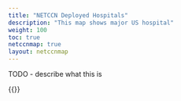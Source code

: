 ```yaml
---
title: "NETCCN Deployed Hospitals"
description: "This map shows major US hospital"
weight: 100
toc: true
netccnmap: true
layout: netccnmap
---
```


TODO - describe what this is

{{<netccnmap>}}
